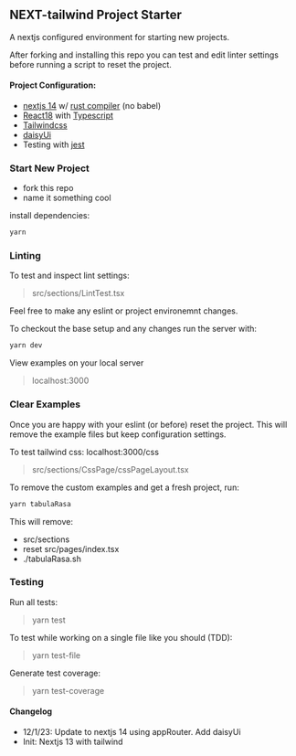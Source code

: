 ## NEXT-tailwind Project Starter 

A nextjs configured environment for starting new projects.

After forking and installing this repo you can test and edit linter settings before running a script to reset the project. 

#### Project Configuration:

- [nextjs 14](https://nextjs.org/docs) w/ [rust compiler](https://nextjs.org/docs/advanced-features/compiler) (no babel)
- [React18](https://reactjs.org/blog/2022/03/29/react-v18.html) with [Typescript](https://www.typescriptlang.org/docs/handbook/react.html)
- [Tailwindcss](https://tailwindcss.com/docs/installation)
- [daisyUi](https://daisyui.com/)
- Testing with [jest](https://jestjs.io/)



### Start New Project

- fork this repo
- name it something cool

install dependencies:
```bash
yarn
```

### Linting

To test and inspect lint settings:
> src/sections/LintTest.tsx

Feel free to make any eslint or project environemnt changes.


To checkout the base setup and any changes run the server with:
```bash
yarn dev
```

View examples on your local server
> localhost:3000

### Clear Examples

Once you are happy with your eslint (or before) reset the project.
This will remove the example files but keep configuration settings.

To test tailwind css: localhost:3000/css
> src/sections/CssPage/cssPageLayout.tsx

To remove the custom examples and get a fresh project, run:

```bash
yarn tabulaRasa
```

This will remove:

- src/sections
- reset src/pages/index.tsx
- ./tabulaRasa.sh

### Testing

Run all tests:
> yarn test

To test while working on a single file like you should (TDD):
> yarn test-file

Generate test coverage:
> yarn test-coverage


#### Changelog

- 12/1/23: Update to nextjs 14 using appRouter. Add daisyUi
- Init: Nextjs 13 with tailwind